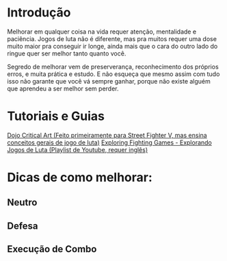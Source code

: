 <!-- TITLE: Como melhorar em jogos de luta -->
<!-- SUBTITLE: "The truth lies in the heart of battle" -->

# Introdução
Melhorar em qualquer coisa na vida requer atenção, mentalidade e paciência. Jogos de luta não é diferente, mas pra muitos requer uma dose muito maior pra conseguir ir longe, ainda mais que o cara do outro lado do ringue quer ser melhor tanto quanto você.

Segredo de melhorar vem de preserverança, reconhecimento dos próprios erros, e muita prática e estudo. E não esqueça que mesmo assim com tudo isso não garante que você vá sempre ganhar, porque não existe alguém que aprendeu a ser melhor sem perder.

# Tutoriais e Guias
[Dojo Critical Art (Feito primeiramente para Street Fighter V, mas ensina conceitos gerais de jogo de luta)](http://criticalart.com.br/dojo)
[Exploring Fighting Games - Explorando Jogos de Luta (Playlist de Youtube, requer inglês)](https://www.youtube.com/playlist?list=PLj34EySs1IeZLdaLTIoMvkoMkxUk2l74A)


# Dicas de como melhorar:
## Neutro


## Defesa


## Execução de Combo